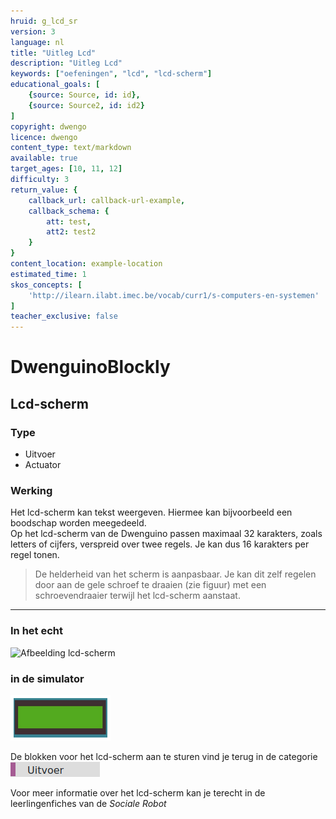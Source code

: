 ```yaml
---
hruid: g_lcd_sr
version: 3
language: nl
title: "Uitleg Lcd"
description: "Uitleg Lcd"
keywords: ["oefeningen", "lcd", "lcd-scherm"]
educational_goals: [
    {source: Source, id: id}, 
    {source: Source2, id: id2}
]
copyright: dwengo
licence: dwengo
content_type: text/markdown
available: true
target_ages: [10, 11, 12]
difficulty: 3
return_value: {
    callback_url: callback-url-example,
    callback_schema: {
        att: test,
        att2: test2
    }
}
content_location: example-location
estimated_time: 1
skos_concepts: [
    'http://ilearn.ilabt.imec.be/vocab/curr1/s-computers-en-systemen'
]
teacher_exclusive: false
---
```

# DwenguinoBlockly
## Lcd-scherm

### Type
- Uitvoer
- Actuator

### Werking
Het lcd-scherm kan tekst weergeven. Hiermee kan bijvoorbeeld een boodschap worden meegedeeld.<br>
Op het lcd-scherm van de Dwenguino passen maximaal 32 karakters, zoals letters of cijfers, verspreid over twee regels. Je kan dus 16 karakters per regel tonen. 

> De helderheid van het scherm is aanpasbaar. Je kan dit zelf regelen door aan de gele schroef te draaien (zie figuur) met een schroevendraaier terwijl het lcd-scherm aanstaat.

***

### In het echt

![](embed/dwenguino_lcd.png "Afbeelding lcd-scherm")

### in de simulator

![](embed/lcd.png "lcd-scherm")

De blokken voor het lcd-scherm aan te sturen vind je terug in de categorie ![](embed/cat_uitvoer.png "categorie uitvoer")

<div class=alert alert-box alert-success>
Voor meer informatie over het lcd-scherm kan je terecht in de leerlingenfiches van de <em>Sociale Robot</em>
</div>
